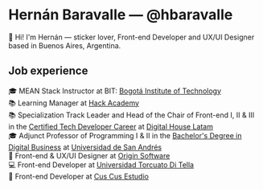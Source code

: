 # Hernán Baravalle — @hbaravalle
👋 Hi! I'm Hernán — sticker lover, Front-end Developer and UX/UI Designer based in Buenos Aires, Argentina.

## Job experience
🎓 MEAN Stack Instructor at BIT: [Bogotá Institute of Technology](https://bit.institute)\
📚 Learning Manager at [Hack Academy](https://ha.dev)\
📚 Specialization Track Leader and Head of the Chair of Front-end I, II & III in the [Certified Tech Developer Career](https://www.digitalhouse.com/ar/landing/descarga-de-programa-certified-tech-developer) at [Digital House Latam](https://www.digitalhouse.com/)\
🎓 Adjunct Professor of Programming I & II in the [Bachelor's Degree in Digital Business](https://udesa.edu.ar/escuela-de-negocios/licenciatura-en-negocios-digitales) at [Universidad de San Andrés](https://udesa.edu.ar/)\
📝 Front-end & UX/UI Designer at [Origin Software](https://www.originsw.com/)\
💻 Front-end Developer at [Universidad Torcuato Di Tella](https://www.utdt.edu/)\
🎨 Front-end Developer at [Cus Cus Estudio](http://cuscusdesign.com.ar/)
